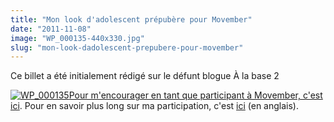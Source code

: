 ```yaml
---
title: "Mon look d'adolescent prépubère pour Movember"
date: "2011-11-08"
image: "WP_000135-440x330.jpg"
slug: "mon-look-dadolescent-prepubere-pour-movember"
---
```


Ce billet a été initialement rédigé sur le défunt blogue À la base 2

[![](images/WP_000135-440x330.jpg "WP_000135")Pour m'encourager en tant que participant à Movember, c'est](https://fred.dev/?attachment_id=6037) [ici](https://oocz.net/i). Pour en savoir plus long sur ma participation, c'est [ici](https://oocz.net/9) (en anglais).
